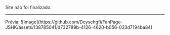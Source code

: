 Site não foi finalizado.
<hr/>
Prévia:
![image](https://github.com/Deysehgfi/FanPage-JSHK/assets/138785041/d732789b-4126-4620-b056-033d7194ba84)
